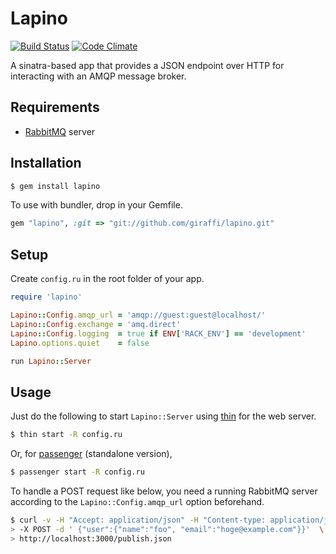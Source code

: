 # Lapino

[![Build Status](https://secure.travis-ci.org/giraffi/lapino.png?branch=master)](http://travis-ci.org/giraffi/lapino)&nbsp;[![Code Climate](https://codeclimate.com/badge.png)](https://codeclimate.com/github/giraffi/lapino)

A sinatra-based app that provides a JSON endpoint over HTTP for interacting with an AMQP message broker.

## Requirements

* [RabbitMQ](http://www.rabbitmq.com/) server

## Installation

```bash
$ gem install lapino
```

To use with bundler, drop in your Gemfile.

```ruby
gem "lapino", :git => "git://github.com/giraffi/lapino.git"
```

## Setup

Create `config.ru` in the root folder of your app.

```ruby
require 'lapino'

Lapino::Config.amqp_url = 'amqp://guest:guest@localhost/'
Lapino::Config.exchange = 'amq.direct'
Lapino::Config.logging  = true if ENV['RACK_ENV'] == 'development'
Lapino.options.quiet    = false

run Lapino::Server
```

## Usage

Just do the following to start `Lapino::Server` using [thin](https://github.com/macournoyer/thin/) for the web server.

```bash
$ thin start -R config.ru
```

Or, for [passenger](http://www.modrails.com/) (standalone version),

```bash
$ passenger start -R config.ru
```

To handle a POST request like below, you need a running RabbitMQ server according to the `Lapino::Config.amqp_url` option beforehand.

```bash
$ curl -v -H "Accept: application/json" -H "Content-type: application/json" \
> -X POST -d ' {"user":{"name":"foo", "email":"hoge@example.com"}}'  \
> http://localhost:3000/publish.json
```